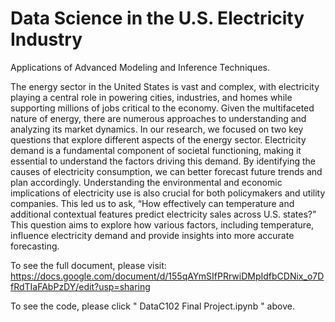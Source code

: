 # Data Science in the U.S. Electricity Industry

Applications of Advanced Modeling and Inference Techniques.

The energy sector in the United States is vast and complex, with electricity playing a central role in powering cities, industries, and homes while supporting millions of jobs critical to the economy. Given the multifaceted nature of energy, there are numerous approaches to understanding and analyzing its market dynamics. In our research, we focused on two key questions that explore different aspects of the energy sector.
Electricity demand is a fundamental component of societal functioning, making it essential to understand the factors driving this demand. By identifying the causes of electricity consumption, we can better forecast future trends and plan accordingly. Understanding the environmental and economic implications of electricity use is also crucial for both policymakers and utility companies. This led us to ask, “How effectively can temperature and additional contextual features predict electricity sales across U.S. states?” This question aims to explore how various factors, including temperature, influence electricity demand and provide insights into more accurate forecasting. 



To see the full document, please visit: https://docs.google.com/document/d/155qAYmSIfPRrwiDMpIdfbCDNix_o7DfRdTIaFAbPzDY/edit?usp=sharing

To see the code, please click     " DataC102 Final Project.ipynb "   above. 

